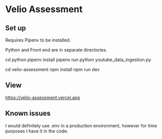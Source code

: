 # Velio Assessment

## Set up

Requires Pipenv to be installed.

Python and Front end are in separate directories.

cd python
pipenv install
pipenv run python youtube_data_ingestion.py

cd velio-assessment
npm install
npm run dev

## View
https://velio-assessment.vercel.app

## Known issues
I would definitely use .env in a production environment, however for time purposes I have it in the code.

